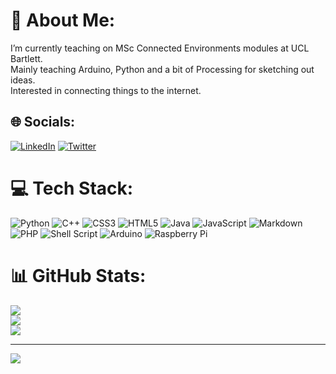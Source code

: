 <!---
djdunc/djdunc is a ✨ special ✨ repository because its `README.md` (this file) appears on your GitHub profile.
You can click the Preview link to take a look at your changes.

- 👋 Hi, I’m @djdunc
- 👀 I’m interested in ...
- 🌱 I’m currently learning ...
- 💞️ I’m looking to collaborate on ...
- 📫 How to reach me ...


--->

# 💫 About Me:
I’m currently teaching on MSc Connected Environments modules at UCL Bartlett.<br>Mainly teaching Arduino, Python and a bit of Processing for sketching out ideas.<br>Interested in connecting things to the internet.


## 🌐 Socials:
[![LinkedIn](https://img.shields.io/badge/LinkedIn-%230077B5.svg?logo=linkedin&logoColor=white)](https://linkedin.com/in/duncanwilson) [![Twitter](https://img.shields.io/badge/Twitter-%231DA1F2.svg?logo=Twitter&logoColor=white)](https://twitter.com/drdunc) 

# 💻 Tech Stack:
![Python](https://img.shields.io/badge/python-3670A0?style=flat&logo=python&logoColor=ffdd54) ![C++](https://img.shields.io/badge/c++-%2300599C.svg?style=flat&logo=c%2B%2B&logoColor=white) ![CSS3](https://img.shields.io/badge/css3-%231572B6.svg?style=flat&logo=css3&logoColor=white) ![HTML5](https://img.shields.io/badge/html5-%23E34F26.svg?style=flat&logo=html5&logoColor=white) ![Java](https://img.shields.io/badge/java-%23ED8B00.svg?style=flat&logo=java&logoColor=white) ![JavaScript](https://img.shields.io/badge/javascript-%23323330.svg?style=flat&logo=javascript&logoColor=%23F7DF1E) ![Markdown](https://img.shields.io/badge/markdown-%23000000.svg?style=flat&logo=markdown&logoColor=white) ![PHP](https://img.shields.io/badge/php-%23777BB4.svg?style=flat&logo=php&logoColor=white) ![Shell Script](https://img.shields.io/badge/shell_script-%23121011.svg?style=flat&logo=gnu-bash&logoColor=white) ![Arduino](https://img.shields.io/badge/-Arduino-00979D?style=flat&logo=Arduino&logoColor=white) ![Raspberry Pi](https://img.shields.io/badge/-RaspberryPi-C51A4A?style=flat&logo=Raspberry-Pi)
# 📊 GitHub Stats:
![](https://github-readme-stats.vercel.app/api?username=djdunc&theme=dark&hide_border=false&include_all_commits=true&count_private=false)<br/>
![](https://github-readme-streak-stats.herokuapp.com/?user=djdunc&theme=dark&hide_border=false)<br/>
![](https://github-readme-stats.vercel.app/api/top-langs/?username=djdunc&theme=dark&hide_border=false&include_all_commits=true&count_private=false&layout=compact)

---
[![](https://visitcount.itsvg.in/api?id=djdunc&icon=0&color=0)](https://visitcount.itsvg.in)
